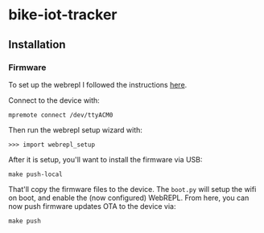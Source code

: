 # bike-iot-tracker

## Installation

### Firmware

To set up the webrepl I followed the instructions
[here](https://docs.micropython.org/en/latest/esp8266/tutorial/repl.html).

Connect to the device with:

```
mpremote connect /dev/ttyACM0
```

Then run the webrepl setup wizard with:

```
>>> import webrepl_setup
```

After it is setup, you'll want to install the firmware via USB:

```
make push-local
```

That'll copy the firmware files to the device. The `boot.py` will setup the wifi
on boot, and enable the (now configured) WebREPL. From here, you can now push
firmware updates OTA to the device via:

```
make push
```
